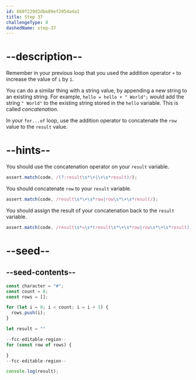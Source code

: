 ```yaml
---
id: 660f229d2dbe09ef2954a4a1
title: Step 37
challengeType: 0
dashedName: step-37
---
```


# --description--

Remember in your previous loop that you used the addition operator `+` to increase the value of `i` by `1`.

You can do a similar thing with a string value, by appending a new string to an existing string. For example, `hello = hello + " World";` would add the string `" World"` to the existing string stored in the `hello` variable. This is called <dfn>concatenation</dfn>.

In your `for...of` loop, use the addition operator to concatenate the `row` value to the `result` value.

# --hints--

You should use the concatenation operator on your `result` variable.

```js
assert.match(code, /(?:result\s*\+|\+\s*result)/);
```

You should concatenate `row` to your `result` variable.

```js
assert.match(code, /result\s*\+\s*row|row\s*\+\s*result/);
```

You should assign the result of your concatenation back to the `result` variable.

```js
assert.match(code, /result\s*=\s*(result\s*\+\s*row|row\s*\+\s*result);?/);
```

# --seed--

## --seed-contents--

```js
const character = "#";
const count = 8;
const rows = [];

for (let i = 0; i < count; i = i + 1) {
  rows.push(i);
}

let result = ""

--fcc-editable-region--
for (const row of rows) {

}
--fcc-editable-region--

console.log(result);
```
